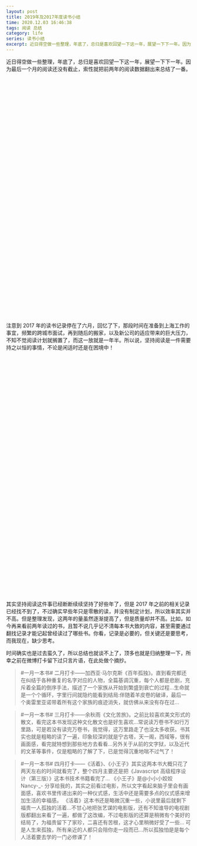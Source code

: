 ```yaml
---
layout: post
title: 2019年及2017年度读书小结
time: 2020.12.03 16:46:38
tags: 阅读 总结
category: life
series: 读书小结
excerpt: 近日得空做一些整理，年底了，总归是喜欢回望一下这一年，展望一下下一年。因为最后一个月的阅读还没有截止，索性就把前两年的阅读数据翻出来总结了一番。
---
```


<style>
.chartbox{
    width: 100%;
    height:640px;
    margin:20px 0;
}
.chartbox img{
    width:100%;
    height:auto;
}
</style>

近日得空做一些整理，年底了，总归是喜欢回望一下这一年，展望一下下一年。因为最后一个月的阅读还没有截止，索性就把前两年的阅读数据翻出来总结了一番。

<div id="book-chart" class="chartbox"></div>

注意到 2017 年的读书记录停在了六月，回忆了下，那段时间在准备到上海工作的事宜，频繁的跨城市面试，再到随后的搬家，以及新公司的适应带来的巨大压力，不知不觉阅读计划就搁置了，而这一放就是一年半。所以说，坚持阅读是一件需要持之以恒的事情，不论是闲适时还是在困境中！

<div id="book-chart2" class="chartbox"></div>

其实坚持阅读这件事已经断断续续坚持了好些年了，但是 2017 年之前的相关记录已经找不到了，不过确实早些年只是零散的读，并没有制定计划，所以效率其实并不高。但是整理发现，这两年的量虽然逐渐提高了，但是质量却并不高。比如，如今再来看前两年读过的书，且暂不说几乎记不清每本书大致的内容，甚至需要通过翻找记录才能记起曾经读过了哪些书。你看，记录是必要的，但关键还是要思考，而我现在，缺少思考。

时间确实也是过去蛮久了，所以总结也就谈不上了，顶多也就是归纳整理一下，所幸之前在微博打卡留下过只言片语，在此处做个摘抄。

> #一月一本书# 二月打卡——加西亚·马尔克斯《百年孤独》。直到看完都还在纠结于各种重复的名字对应的人物，全篇基调沉重，每个人都是悲剧，充斥着全篇的倒序手法，描述了一个家族从开始到繁盛到衰亡的过程…生命就是一个个循环，字里行间就隐约能看到结局:伴随着羊皮卷的破译，最后一个奥雷里亚诺带着所有这个家族的痕迹消失，就仿佛从来没有存在过…

> #一月一本书# 三月打卡——余秋雨《文化苦旅》。之前比较喜欢美文形式的散文，看完这本书发现这种文化散文也是好生喜欢…常说读万卷书不如行万里路，可是若没有读完万卷书，我觉得，这万里路走了也没太多收获。书其实也就是粗略的读了一遍，印象较深的就是宁古塔，天一阁，西域等，很有画面感，看完就特想到那些地方去看看…另外关于从前的文字狱，以及近代的文革等事件，仅是粗略的了解了下，已是觉得沉重地喘不过气了！

> #一月一本书# 四月打卡——《活着》、《小王子》其实这两本书大概只花了两天左右的时间就看完了，整个四月主要还是把《Javascript 高级程序设计（第三版）》这本书技术书籍看完了…
> 《小王子》是@小小小姣姣 Nancy-\_- 分享给我的，其实之前看过电影，所以文字看起来脑子里会有画面感，喜欢书里传递出来的一种仪式感，生活中还是需要多点的仪式感来增加生活的幸福感。
> 《活着》这本书还是略微沉重一些，小说里最后就剩下福贵一人孤独的活着…不甘心地把张艺谋的电影版，还有不知谁导的电视剧版都翻出来看了一遍，都做了这改编，不过电影版的还算是稍微有个美好的结局了，为福贵留下了家珍，二喜还有苦根，这才心里稍微好受了一些…
> 可是人生来孤独，所有亲近的人都只会陪你走一段而已…所以孤独怕是是每个人活着要去学的一门必修课了！

<script type="text/javascript" src="{{ site.url }}{{site.baseurl}}/js/echarts.min-4.8.0.js"></script>
<script type="text/javascript" src="{{ site.url }}{{site.baseurl}}/js/bookList.js"></script>
<script type="text/javascript" src="{{ site.url }}{{site.baseurl}}/js/chartsCommon.js"></script>

<script type="text/javascript">

if (window.innerWidth < 600) {
    var img2017 = '{{ site.url }}{{site.baseurl}}/images/post/2020-12-03-read-summary-before/pic-2017.png';
    var img2019 = '{{ site.url }}{{site.baseurl}}/images/post/2020-12-03-read-summary-before/pic-2019.png';

    setChartImg('book-chart',img2017)
    setChartImg('book-chart2',img2019)
}
else {
    var charts = [];

    var myChart = echarts.init(document.getElementById('book-chart'));
    var baseData = bookData['2017']
    let opt = getReadSummaryChartOpt(baseData,{
        title: '2017年度读书统计',
        colors: ['#fa7f72','#8bcdcd','#adb36e','#ffdd93','#79a3b1'],
        bgColor: '#214252',
        txtColor: '#bbbbbb'
    })
    opt.grid[0]= {
        left:'70%',
        top:'80%',
        // right:'5%',
        // bottom:'80%',
    }
    opt.series[0].center = ['50%','60%']
    myChart.setOption(opt);
    charts.push(myChart)

    var myChart2 = echarts.init(document.getElementById('book-chart2'));
    var baseData = bookData['2019']
    let opt2 = getReadSummaryChartOpt(baseData,{title:'2019年度读书统计'})
    myChart2.setOption(opt2);
    charts.push(myChart2)

    setResize(charts)
}

</script>
